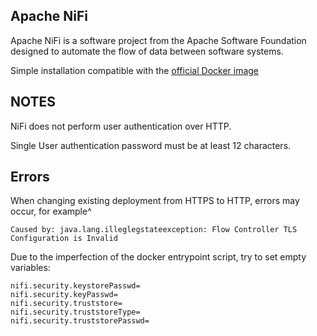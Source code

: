## Apache NiFi
Apache NiFi is a software project from the Apache Software Foundation designed to automate the flow of data between software systems.

Simple installation compatible with the [official Docker image](https://hub.docker.com/r/apache/apache_nifi)

## NOTES

NiFi does not perform user authentication over HTTP.

Single User authentication password must be at least 12 characters.


## Errors
When changing existing deployment from HTTPS to HTTP, errors may occur, for example^
```
Caused by: java.lang.illeglegstateexception: Flow Controller TLS Configuration is Invalid
```
Due to the imperfection of the docker entrypoint script, try to set empty variables:
```
nifi.security.keystorePasswd=
nifi.security.keyPasswd=
nifi.security.truststore=
nifi.security.truststoreType=
nifi.security.truststorePasswd=
```
